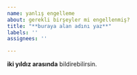 ```yaml
---
name: yanlış engelleme
about: gerekli birşeyler mi engellenmiş?
title: "**buraya alan adını yaz**"
labels: ''
assignees: ''

---
```


**iki yıldız arasında** bildirebilirsin.
